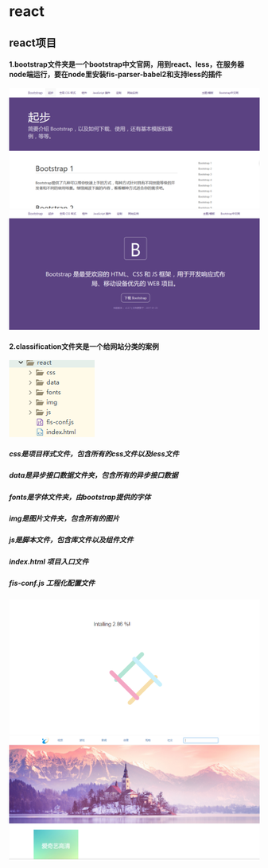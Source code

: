 # react
## react项目
#### 1.bootstrap文件夹是一个bootstrap中文官网，用到react、less，在服务器node端运行，要在node里安装fis-parser-babel2和支持less的插件
 ![image](https://github.com/wumao016/react/raw/master/img/img.png) ![image](https://github.com/wumao016/react/raw/master/img/index.png)
#### 2.classification文件夹是一个给网站分类的案例 
![image](https://github.com/wumao016/react/raw/master/img/menu.png)  
##### css是项目样式文件，包含所有的css文件以及less文件
##### data是异步接口数据文件夹，包含所有的异步接口数据
##### fonts是字体文件夹，由bootstrap提供的字体
##### img是图片文件夹，包含所有的图片
##### js是脚本文件，包含库文件以及组件文件
##### index.html 项目入口文件
##### fis-conf.js  工程化配置文件
![image](https://github.com/wumao016/react/raw/master/img/jiazai.png)
![image](https://github.com/wumao016/react/raw/master/img/search.png)

